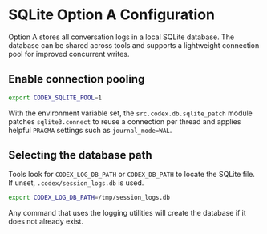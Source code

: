# SQLite Option A Configuration

Option A stores all conversation logs in a local SQLite database. The database
can be shared across tools and supports a lightweight connection pool for
improved concurrent writes.

## Enable connection pooling

```bash
export CODEX_SQLITE_POOL=1
```
With the environment variable set, the `src.codex.db.sqlite_patch` module
patches `sqlite3.connect` to reuse a connection per thread and applies helpful
`PRAGMA` settings such as `journal_mode=WAL`.

## Selecting the database path

Tools look for `CODEX_LOG_DB_PATH` or `CODEX_DB_PATH` to locate the SQLite file.
If unset, `.codex/session_logs.db` is used.

```bash
export CODEX_LOG_DB_PATH=/tmp/session_logs.db
```
Any command that uses the logging utilities will create the database if it does
not already exist.

